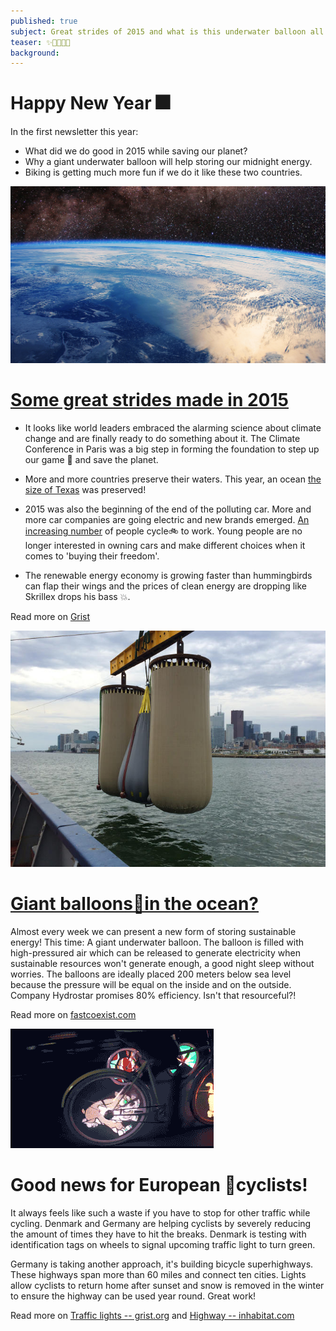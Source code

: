 ```yaml
---
published: true
subject: Great strides of 2015 and what is this underwater balloon all about?
teaser: ✨🎉🎊🚴🎈
background:   
---
```


# Happy New Year 🎆

In the first newsletter this year:

* What did we do good in 2015 while saving our planet?
* Why a giant underwater balloon will help storing our midnight energy.
* Biking is getting much more fun if we do it like these two countries.

![earth](2016-01-02-29-earth.jpg)

# [Some great strides made in 2015](http://grist.org/climate-energy/heres-the-good-news-about-earth-from-this-year/)

* It looks like world leaders embraced the alarming science about climate change and are finally ready to do something about it. The Climate Conference in Paris was a big step in forming the foundation to step up our game 💪 and save the planet.

* More and more countries preserve their waters. This year, an ocean [the size of Texas](http://bit.ly/1Tvi7bd) was preserved!

* 2015 was also the beginning of the end of the polluting car. More and more car companies are going electric and new brands emerged. [An increasing number](http://www.bikeleague.org/commutingdata) of people cycle🚲 to work. Young people are no longer interested in owning cars and make different choices when it comes to 'buying their freedom'.

* The renewable energy economy is growing faster than hummingbirds can flap their wings and the prices of clean energy are dropping like Skrillex drops his bass 💥.

Read more on [Grist](http://grist.org/climate-energy/heres-the-good-news-about-earth-from-this-year/)

![balloons](2016-02-01-29-balloons.jpg)

# [Giant balloons🎈in the ocean?](http://www.fastcoexist.com/3053854/toronto-is-backing-up-its-electric-grid-with-big-air-bags-at-the-bottom-of-lake-ontario)

Almost every week we can present a new form of storing sustainable energy! This time: A giant underwater balloon. The balloon is filled with high-pressured air which can be released to generate electricity when sustainable resources won't generate enough, a good night sleep without worries. The balloons are ideally placed 200 meters below sea level because the pressure will be equal on the inside and on the outside. Company Hydrostar promises 80% efficiency. Isn't that resourceful?!

Read more on [fastcoexist.com](http://www.fastcoexist.com/3053854/toronto-is-backing-up-its-electric-grid-with-big-air-bags-at-the-bottom-of-lake-ontario)

![bikes](2016-01-02-29-bike.gif)

# Good news for European 🚵cyclists!

It always feels like such a waste if you have to stop for other traffic while cycling. Denmark and Germany are helping cyclists by severely reducing the amount of times they have to hit the breaks. Denmark is testing with identification tags on wheels to signal upcoming traffic light to turn green.

Germany is taking another approach, it's building bicycle superhighways. These highways span more than 60 miles and connect ten cities. Lights allow cyclists to return home after sunset and snow is removed in the winter to ensure the highway can be used year round. Great work!

Read more on [Traffic lights -- grist.org](http://grist.org/cities/danish-cyclists-play-god-use-sensors-to-turn-traffic-lights-green/) and
[Highway -- inhabitat.com](http://inhabitat.com/germany-opens-the-first-3-miles-of-a-60-mile-bicycle-superhighway/)
